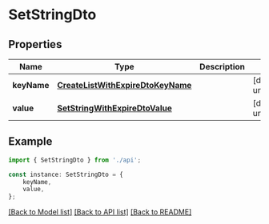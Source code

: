 # SetStringDto


## Properties

Name | Type | Description | Notes
------------ | ------------- | ------------- | -------------
**keyName** | [**CreateListWithExpireDtoKeyName**](CreateListWithExpireDtoKeyName.md) |  | [default to undefined]
**value** | [**SetStringWithExpireDtoValue**](SetStringWithExpireDtoValue.md) |  | [default to undefined]

## Example

```typescript
import { SetStringDto } from './api';

const instance: SetStringDto = {
    keyName,
    value,
};
```

[[Back to Model list]](../README.md#documentation-for-models) [[Back to API list]](../README.md#documentation-for-api-endpoints) [[Back to README]](../README.md)
